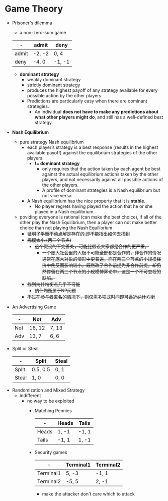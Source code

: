 # Game Theory

+ Prisoner's dilemma
    * a non-zero-sum game

    | - | admit | deny |
    | - | - | - |
    | admit | -2, -2 | 0, 4 |
    | deny | -4, 0 | -1, -1 |

    * __dominant strategy__
        - weakly dominant strategy
        - strictly dominant strategy 
        - produces the highest payoff of any strategy available for every possible action by the other players.
        - Predictions are particularly easy when there are dominant strategies.
            + An individual __does not have to make any predictions about what other players might do__, and still has a well-defined best strategy.
+ __Nash Equilibrium__
    * pure strategy Nash equilibrium
        - each player’s strategy is a best response (results in the highest available payoff) against the equilibrium strategies of the other players.
            + __!= dominant strategy__
                * only requires that the action taken by each agent be best against the actual equilibrium actions taken by the other players, and not necessarily against all possible actions of the other players.
                * A profile of dominant strategies is a Nash equilibrium but not vice versa.
        - A Nash equilibrium has the nice property that it is __stable__.
            + No player regrets having played the action that he or she played in a Nash equilibrium.
    * poviding everyone is rational (can make the best choice), if all of the other play the Nash Equilibrium, then a player can not make better choice than not playing the Nash Equilibrium
        - ~~证明了平衡不动点解是存在的,却不能指出如何去找到~~
        - ~~规模太小 (两三个节点)~~
            + ~~这个假设的不完善处，可能比假设大家都是合作的更严重。~~
                * ~~一个庞大社会里的人极不可能全部都是合作的，非合作的情况通常在庞大对象的情形中更普遍，而在两三个节点的小规模经济中倒反而影响较小。既然改了合作前提为非合作前提，却仍然停留在两三个节点的小规模博弈论中，这是一个不可忽视的缺陷。~~
        - ~~找到纳什均衡点几乎不可能~~
            + ~~纳什均衡属于NP问题~~
        - ~~不过在参与者匿名的情况下，则仅需多项式时间即可逼近纳什均衡~~
+ An Advertising Game

    | - | Not | Adv |
    | - | - | - |
    | Not | 16, 12 | 7, 13 |
    | Adv | 13, 7 | 6, 6 |

+ Split or Steal

    | - | Split | Steal |
    | - | - | - |
    | Split | 0.5, 0.5 | 0, 1 |
    | Steal | 1, 0 | 0, 0 |


*  Randomization and Mixed Strategy
    + indifferent
        * no way to be exploited
            + Matching Pennies

                | - | Heads | Tails |
                | - | - | - |
                | Heads | 1, -1 | -1, 1 |
                | Tails | -1, 1 | 1, -1 |


            + Security games

                | - | Terminal1 | Terminal2 |
                | - | - | - |
                | Terminal1 | 5, -3 | -1, 1 |
                | Terminal2 | -5, 5 | 2, -1 |

                + make the attacker don't care which to attack